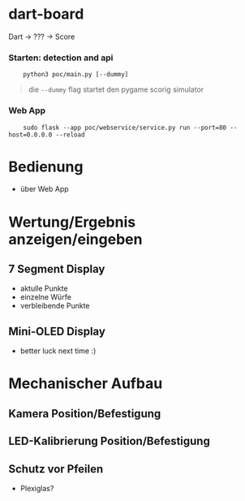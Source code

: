 # dart-board
Dart -> ??? -> Score

### Starten: detection and api
        python3 poc/main.py [--dummy]
>die `--dummy`  flag startet den pygame scorig simulator

### Web App
        sudo flask --app poc/webservice/service.py run --port=80 --host=0.0.0.0 --reload

# Bedienung
- über Web App

# Wertung/Ergebnis anzeigen/eingeben


## 7 Segment Display 
- aktulle Punkte 
- einzelne Würfe
- verbleibende Punkte

## Mini-OLED Display
- better luck next time :)

# Mechanischer Aufbau

## Kamera Position/Befestigung

## LED-Kalibrierung Position/Befestigung

## Schutz vor Pfeilen
- Plexiglas?

